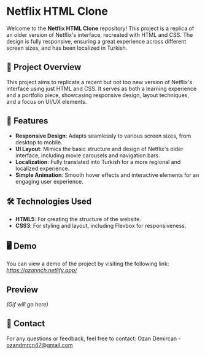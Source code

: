 # Netflix HTML Clone

Welcome to the **Netflix HTML Clone** repository! This project is a replica of an older version of Netflix's interface, recreated with HTML and CSS. The design is fully responsive, ensuring a great experience across different screen sizes, and has been localized in Turkish.

## 🎯 Project Overview
This project aims to replicate a recent but not too new version of Netflix's interface using just HTML and CSS. It serves as both a learning experience and a portfolio piece, showcasing responsive design, layout techniques, and a focus on UI/UX elements.

## 🚀 Features
- **Responsive Design**: Adapts seamlessly to various screen sizes, from desktop to mobile.
- **UI Layout**: Mimics the basic structure and design of Netflix's older interface, including movie carousels and navigation bars.
- **Localization**: Fully translated into Turkish for a more regional and localized experience.
- **Simple Animation**: Smooth hover effects and interactive elements for an engaging user experience.

## 🛠️ Technologies Used
- **HTML5**: For creating the structure of the website.
- **CSS3**: For styling and layout, including Flexbox for responsiveness.

## 🖥️ Demo
You can view a demo of the project by visiting the following link:  
*https://ozannch.netlify.app/*

## Preview
*(Gif will go here)*

## 📧 Contact

For any questions or feedback, feel free to contact:
Ozan Demircan - ozandmrcn47@gmail.com
